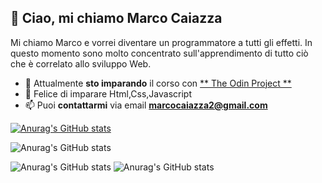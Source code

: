 ##  👋 Ciao, mi chiamo **Marco Caiazza** 
Mi chiamo Marco e vorrei diventare un programmatore a tutti gli effetti. In questo momento sono molto concentrato sull'apprendimento di tutto ciò che è correlato allo sviluppo Web.

- 🌱 Attualmente **sto imparando** il corso con [ ** The Odin Project ** ]([https://www.theodinproject.com/](https://www.theodinproject.com/paths/full-stack-javascript/courses/javascript))
- 💞️ Felice di imparare Html,Css,Javascript
- 📫 Puoi **contattarmi** via email [ **marcocaiazza2@gmail.com** ](mailto:marcocaiazza2@gmail.com.com)


[![Anurag's GitHub stats](https://github-readme-stats.vercel.app/api?username=MarcoCaiazza)](https://github.com/anuraghazra/github-readme-stats)

![Anurag's GitHub stats](https://github-readme-stats.vercel.app/api?username=MarcoCaiazza&hide=contribs,prs)

![Anurag's GitHub stats](https://github-readme-stats.vercel.app/api?username=MarcoCaiazza&show_icons=true)
![Anurag's GitHub stats](https://github-readme-stats.vercel.app/api?username=MarcoCaiazza&theme=dark&show_icons=true)

